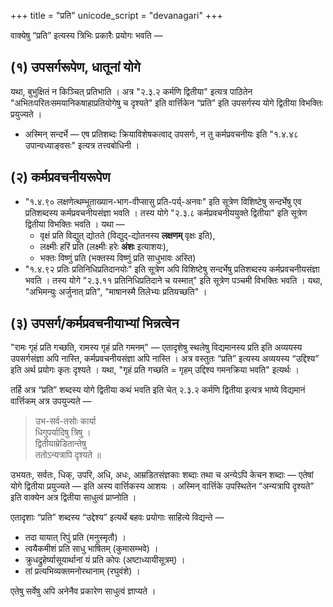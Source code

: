+++
title = "प्रति"
unicode_script = "devanagari"
+++

वाक्येषु “प्रति” इत्यस्य त्रिभिः प्रकारैः प्रयोगः भवति —

## (१) उपसर्गरूपेण, धातूनां योगे 
यथा, बुभुक्षितं न किञ्चित् प्रतिभाति । अत्र "२.३.२ कर्मणि द्वितीया" इत्यत्र पाठितेन "अभितःपरितःसमयानिकषाहाप्रतियोगेषु च दृश्यते" इति वार्त्तिकेन “प्रति” इति उपसर्गस्य योगे  द्वितीया विभक्तिः प्रयुज्यते । 

- अस्मिन् सन्दर्भे —  एष प्रतिशब्दः क्रियाविशेषकत्वाद् उपसर्गः, न तु कर्मप्रवचनीयः इति "१.४.४८ उपान्वध्याङ्वसः" इत्यत्र तत्त्वबोधिनी ।

## (२) कर्मप्रवचनीयरूपेण
- "१.४.९० लक्षणेत्थम्भूताख्यान-भाग-वीप्सासु प्रति-पर्य्-अनवः" इति सूत्रेण विशिष्टेषु सन्दर्भेषु एव प्रतिशब्दस्य कर्मप्रवचनीयसंज्ञा भवति । तस्य योगे "२.३.८ कर्मप्रवचनीययुक्ते द्वितीया" इति सूत्रेण द्वितीया विभक्तिः भवति । यथा — 
  - वृक्षं प्रति विद्युत् द्योतते (विद्युद्-द्योतनस्य **लक्षणम्** वृक्षः इति), 
  - लक्ष्मीः हरिं प्रति (लक्ष्मीः हरेः **अंशः** इत्याशयः), 
  - भक्तः विष्णुं प्रति (भक्तस्य विष्णुं प्रति साधुभावः अस्ति)
- "१.४.९२ प्रतिः प्रतिनिधिप्रतिदानयोः" इति सूत्रेण अपि विशिष्टेषु सन्दर्भेषु प्रतिशब्दस्य  कर्मप्रवचनीयसंज्ञा भवति । तस्य योगे "२.३.११ प्रतिनिधिप्रतिदाने च यस्मात्"  इति सूत्रेण पञ्चमी विभक्तिः भवति । यथा, "अभिमन्युः अर्जुनात् प्रति", "माषानस्मै तिलेभ्यः प्रतियच्छति" ।

## (३) उपसर्ग/कर्मप्रवचनीयाभ्यां भिन्नत्वेन 
"रामः गृहं प्रति गच्छति, रामस्य गृहं प्रति गमनम्" — एतादृशेषु स्थलेषु विद्यमानस्य प्रति इति अव्ययस्य उपसर्गसंज्ञा अपि नास्ति, कर्मप्रवचनीयसंज्ञा अपि नास्ति । अत्र वस्तुतः “प्रति” इत्यस्य अव्ययस्य “उद्दिश्य” इति अर्थ प्रयोगः कृतः दृश्यते । यथा, "गृहं प्रति गच्छति = गृहम् उद्दिश्य गमनक्रिया भवति" इत्यर्थः ।

तर्हि अत्र “प्रति” शब्दस्य योगे द्वितीया कथं भवति इति चेत्‌ २.३.२ कर्मणि द्वितीया इत्यत्र भाष्ये विद्यमानं वार्त्तिकम् अत्र उपयुज्यते —  

> उभ-सर्व-तसोः कार्या  
> धिगुपर्यादिषु त्रिषु ।  
> द्वितीयाम्रेडितान्तेषु  
> ततोऽन्यत्रापि दृश्यते ॥ 
  
उभयतः, सर्वतः, धिक्, उपरि, अधि, अधः, आम्रडितसंज्ञकाः शब्दाः तथा च अन्येऽपि केचन शब्दाः — एतेषां योगे द्वितीया प्रयुज्यते — इति अस्य वार्त्तिकस्य आशयः । अस्मिन् वार्त्तिके उपस्थितेन “अन्यत्रापि दृश्यते” इति वाक्येन अत्र द्वितीया साधुत्वं प्राप्नोति ।

एतादृशाः “प्रति” शब्दस्य “उद्देश्य” इत्यर्थे बहवः प्रयोगाः साहित्ये विद्यन्ते — 

- तदा यायात् रिपुं प्रति (मनुस्मृतौ) । 
- त्वयैकमीशं प्रति साधु भाषितम् (कुमासम्भवे) । 
- क्रुधद्रुहेर्ष्यासूयार्थानां यं प्रति कोपः (अष्टाध्यायीसूत्रम्) । 
- तां प्रत्यभिव्यक्तमनोरथानाम् (रघुवंशे) । 

एतेषु सर्वेषु अपि अनेनैव प्रकारेण साधुत्वं ज्ञाप्यते । 

